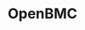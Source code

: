 ---
image:
  featured: 'true'
  path: /assets/images/projects/OpenBMC.png
permalink: /engineering/projects/openbmc/
project_link_name: openbmc
project_maintainers: ''
project_stats: 'false'
project_url: https://www.openbmc.org/
title: OpenBMC
display: "false"
---